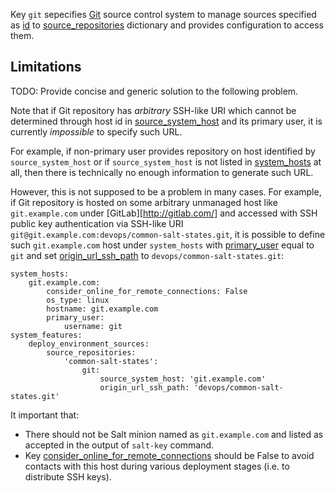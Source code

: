 
Key `git` sepecifies [Git](http://git-scm.com/) source control system to manage
sources specified as [id][1] to [source_repositories][2] dictionary and
provides configuration to access them.

## Limitations ##

TODO: Provide concise and generic solution to the following problem.

Note that if Git repository has _arbitrary_ SSH-like URI which cannot be
determined through host id in [source_system_host][3] and its primary user,
it is currently _impossible_ to specify such URL.

For example, if non-primary user provides repository on
host identified by `source_system_host` or if `source_system_host` is not
listed in [system_hosts][4] at all, then there is technically no enough
information to generate such URL.

However, this is not supposed to be a problem in many cases.
For example, if Git repository is hosted on some arbitrary unmanaged host
like `git.example.com` under [GitLab][http://gitlab.com/] and accessed
with SSH public key authentication via SSH-like URI
`git@git.example.com:devops/common-salt-states.git`, it is possible to define
such `git.example.com` host under `system_hosts` with [primary_user][5] equal
to `git` and set [origin_url_ssh_path][6] to `devops/common-salt-states.git`:
```
system_hosts:
    git.example.com:
        consider_online_for_remote_connections: False
        os_type: linux
        hostname: git.example.com
        primary_user:
            username: git
system_features:
    deploy_environment_sources:
        source_repositories:
            'common-salt-states':
                git:
                    source_system_host: 'git.example.com'
                    origin_url_ssh_path: 'devops/common-salt-states.git'
```
It important that:
* There should not be Salt minion named as `git.example.com` and listed as accepted in the output of `salt-key` command.
* Key [consider_online_for_remote_connections][7] should be False to avoid contacts with this host during various deployment stages (i.e. to distribute SSH keys).

[1]: docs/pillars/common/system_features/deploy_environment_sources/source_repositories/_id/readme.md
[2]: docs/pillars/common/system_features/deploy_environment_sources/source_repositories/readme.md
[3]: docs/pillars/common/system_features/deploy_environment_sources/source_repositories/_id/git/source_system_host/readme.md
[4]: docs/pillars/common/system_hosts/readme.md
[5]: docs/pillars/common/system_hosts/_id/primary_user/readme.md
[6]: docs/pillars/common/system_features/deploy_environment_sources/source_repositories/_id/git/origin_url_ssh_path/readme.md
[7]: docs/pillars/common/system_hosts/_id/consider_online_for_remote_connections/readme.md

